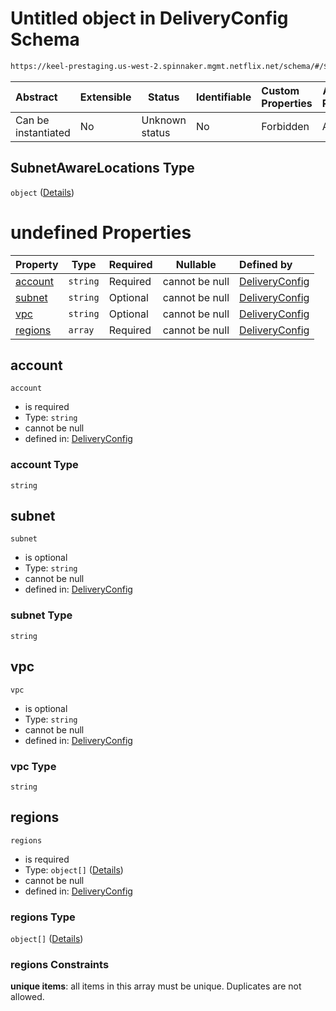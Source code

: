 # Untitled object in DeliveryConfig Schema

```txt
https://keel-prestaging.us-west-2.spinnaker.mgmt.netflix.net/schema/#/$defs/SubnetAwareLocations
```




| Abstract            | Extensible | Status         | Identifiable | Custom Properties | Additional Properties | Access Restrictions | Defined In                                                    |
| :------------------ | ---------- | -------------- | ------------ | :---------------- | --------------------- | ------------------- | ------------------------------------------------------------- |
| Can be instantiated | No         | Unknown status | No           | Forbidden         | Allowed               | none                | [keel.schema.json\*](keel.schema.json "open original schema") |

## SubnetAwareLocations Type

`object` ([Details](keel-defs-subnetawarelocations.md))

# undefined Properties

| Property            | Type     | Required | Nullable       | Defined by                                                                                                                                                                                        |
| :------------------ | -------- | -------- | -------------- | :------------------------------------------------------------------------------------------------------------------------------------------------------------------------------------------------ |
| [account](#account) | `string` | Required | cannot be null | [DeliveryConfig](keel-defs-subnetawarelocations-properties-account.md "https&#x3A;//keel-prestaging.us-west-2.spinnaker.mgmt.netflix.net/schema/#/$defs/SubnetAwareLocations/properties/account") |
| [subnet](#subnet)   | `string` | Optional | cannot be null | [DeliveryConfig](keel-defs-subnetawarelocations-properties-subnet.md "https&#x3A;//keel-prestaging.us-west-2.spinnaker.mgmt.netflix.net/schema/#/$defs/SubnetAwareLocations/properties/subnet")   |
| [vpc](#vpc)         | `string` | Optional | cannot be null | [DeliveryConfig](keel-defs-subnetawarelocations-properties-vpc.md "https&#x3A;//keel-prestaging.us-west-2.spinnaker.mgmt.netflix.net/schema/#/$defs/SubnetAwareLocations/properties/vpc")         |
| [regions](#regions) | `array`  | Required | cannot be null | [DeliveryConfig](keel-defs-subnetawarelocations-properties-regions.md "https&#x3A;//keel-prestaging.us-west-2.spinnaker.mgmt.netflix.net/schema/#/$defs/SubnetAwareLocations/properties/regions") |

## account




`account`

-   is required
-   Type: `string`
-   cannot be null
-   defined in: [DeliveryConfig](keel-defs-subnetawarelocations-properties-account.md "https&#x3A;//keel-prestaging.us-west-2.spinnaker.mgmt.netflix.net/schema/#/$defs/SubnetAwareLocations/properties/account")

### account Type

`string`

## subnet




`subnet`

-   is optional
-   Type: `string`
-   cannot be null
-   defined in: [DeliveryConfig](keel-defs-subnetawarelocations-properties-subnet.md "https&#x3A;//keel-prestaging.us-west-2.spinnaker.mgmt.netflix.net/schema/#/$defs/SubnetAwareLocations/properties/subnet")

### subnet Type

`string`

## vpc




`vpc`

-   is optional
-   Type: `string`
-   cannot be null
-   defined in: [DeliveryConfig](keel-defs-subnetawarelocations-properties-vpc.md "https&#x3A;//keel-prestaging.us-west-2.spinnaker.mgmt.netflix.net/schema/#/$defs/SubnetAwareLocations/properties/vpc")

### vpc Type

`string`

## regions




`regions`

-   is required
-   Type: `object[]` ([Details](keel-defs-subnetawareregionspec.md))
-   cannot be null
-   defined in: [DeliveryConfig](keel-defs-subnetawarelocations-properties-regions.md "https&#x3A;//keel-prestaging.us-west-2.spinnaker.mgmt.netflix.net/schema/#/$defs/SubnetAwareLocations/properties/regions")

### regions Type

`object[]` ([Details](keel-defs-subnetawareregionspec.md))

### regions Constraints

**unique items**: all items in this array must be unique. Duplicates are not allowed.
